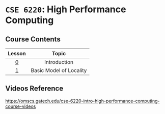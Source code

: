 # `CSE 6220`: High Performance Computing

## Course Contents

| Lesson | Topic |
|:--:|:--:|
| [0](./00-introduction.md) | Introduction |
| [1](./01-basic-model-of-locality.md) | Basic Model of Locality |

## Videos Reference

https://omscs.gatech.edu/cse-6220-intro-high-performance-computing-course-videos
